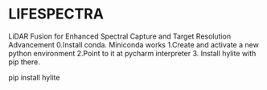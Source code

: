 # LIFESPECTRA
LiDAR Fusion for Enhanced Spectral Capture and Target Resolution Advancement
0.Install conda. Miniconda works 
1.Create and activate a new python environment
2.Point to it at pycharm interpreter
3. Install hylite with pip there.

pip install hylite
